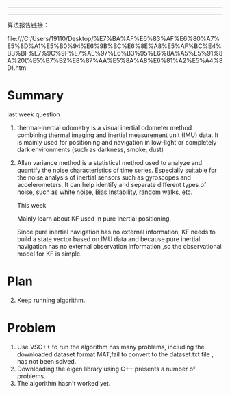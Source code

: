 ---------------------------------------------------------------------------------------------------------------------
---------------------------------------------------------------------------------------------------------------------
算法报告链接：

file:///C:/Users/19110/Desktop/%E7%BA%AF%E6%83%AF%E6%80%A7%E5%8D%A1%E5%B0%94%E6%9B%BC%E6%8E%A8%E5%AF%BC%E4%BB%BF%E7%9C%9F%E7%AE%97%E6%B3%95%E6%8A%A5%E5%91%8A%20(%E5%B7%B2%E8%87%AA%E5%8A%A8%E6%81%A2%E5%A4%8D).htm



# Summary

last week question 

1. thermal-inertial odometry is a visual inertial odometer method combining thermal imaging and inertial measurement unit (IMU) data. It is mainly used for positioning and navigation in low-light or completely dark environments (such as darkness, smoke, dust)

2. Allan variance method is a statistical method  used to analyze and quantify the noise characteristics of time series. Especially suitable for the noise analysis of inertial sensors such as gyroscopes and accelerometers. It can help identify and separate different types of noise, such as white noise, Bias Instability, random walks, etc.

   This week 

   Mainly learn about KF used in pure Inertial positioning.

   Since pure inertial navigation has no external information, KF needs to build a state vector based on IMU data and because pure inertial navigation has no external observation information ,so the observational model for KF is simple.
# Plan 
2. Keep running algorithm.
# Problem
1. Use VSC++ to run the algorithm has many problems, including the downloaded dataset format MAT,fail to convert to the dataset.txt file , has not been solved.
1. Downloading the eigen library using C++ presents a number of problems.
1. The algorithm hasn't worked yet.
